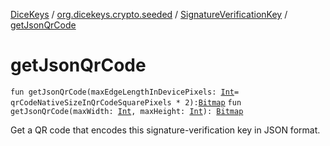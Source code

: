 [DiceKeys](../../index.md) / [org.dicekeys.crypto.seeded](../index.md) / [SignatureVerificationKey](index.md) / [getJsonQrCode](./get-json-qr-code.md)

# getJsonQrCode

`fun getJsonQrCode(maxEdgeLengthInDevicePixels: `[`Int`](https://kotlinlang.org/api/latest/jvm/stdlib/kotlin/-int/index.html)` = qrCodeNativeSizeInQrCodeSquarePixels * 2): `[`Bitmap`](https://developer.android.com/reference/android/graphics/Bitmap.html)
`fun getJsonQrCode(maxWidth: `[`Int`](https://kotlinlang.org/api/latest/jvm/stdlib/kotlin/-int/index.html)`, maxHeight: `[`Int`](https://kotlinlang.org/api/latest/jvm/stdlib/kotlin/-int/index.html)`): `[`Bitmap`](https://developer.android.com/reference/android/graphics/Bitmap.html)

Get a QR code that encodes this signature-verification key in JSON format.

